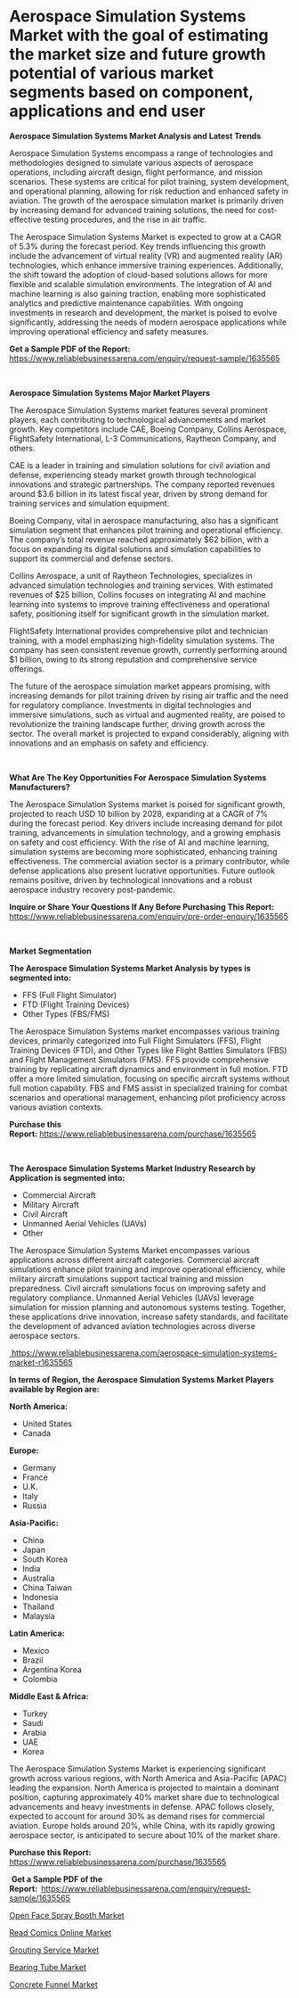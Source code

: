 <p><h1>Aerospace Simulation Systems Market with the goal of estimating the market size and future growth potential of various market segments based on component, applications and end user</h1></p><p><strong>Aerospace Simulation Systems Market Analysis and Latest Trends</strong></p>
<p><p>Aerospace Simulation Systems encompass a range of technologies and methodologies designed to simulate various aspects of aerospace operations, including aircraft design, flight performance, and mission scenarios. These systems are critical for pilot training, system development, and operational planning, allowing for risk reduction and enhanced safety in aviation. The growth of the aerospace simulation market is primarily driven by increasing demand for advanced training solutions, the need for cost-effective testing procedures, and the rise in air traffic.</p><p>The Aerospace Simulation Systems Market is expected to grow at a CAGR of 5.3% during the forecast period. Key trends influencing this growth include the advancement of virtual reality (VR) and augmented reality (AR) technologies, which enhance immersive training experiences. Additionally, the shift toward the adoption of cloud-based solutions allows for more flexible and scalable simulation environments. The integration of AI and machine learning is also gaining traction, enabling more sophisticated analytics and predictive maintenance capabilities. With ongoing investments in research and development, the market is poised to evolve significantly, addressing the needs of modern aerospace applications while improving operational efficiency and safety measures.</p></p>
<p><strong>Get a Sample PDF of the Report:&nbsp;</strong> <a href="https://www.reliablebusinessarena.com/enquiry/request-sample/1635565?utm_campaign=1892&utm_medium=2&utm_source=Github&utm_content=ia&utm_term=27122024&utm_id=aerospace-simulation-systems">https://www.reliablebusinessarena.com/enquiry/request-sample/1635565</a></p>
<p>&nbsp;</p>
<p><strong>Aerospace Simulation Systems Major Market Players</strong></p>
<p><p>The Aerospace Simulation Systems market features several prominent players, each contributing to technological advancements and market growth. Key competitors include CAE, Boeing Company, Collins Aerospace, FlightSafety International, L-3 Communications, Raytheon Company, and others.</p><p>CAE is a leader in training and simulation solutions for civil aviation and defense, experiencing steady market growth through technological innovations and strategic partnerships. The company reported revenues around $3.6 billion in its latest fiscal year, driven by strong demand for training services and simulation equipment.</p><p>Boeing Company, vital in aerospace manufacturing, also has a significant simulation segment that enhances pilot training and operational efficiency. The company’s total revenue reached approximately $62 billion, with a focus on expanding its digital solutions and simulation capabilities to support its commercial and defense sectors.</p><p>Collins Aerospace, a unit of Raytheon Technologies, specializes in advanced simulation technologies and training services. With estimated revenues of $25 billion, Collins focuses on integrating AI and machine learning into systems to improve training effectiveness and operational safety, positioning itself for significant growth in the simulation market.</p><p>FlightSafety International provides comprehensive pilot and technician training, with a model emphasizing high-fidelity simulation systems. The company has seen consistent revenue growth, currently performing around $1 billion, owing to its strong reputation and comprehensive service offerings.</p><p>The future of the aerospace simulation market appears promising, with increasing demands for pilot training driven by rising air traffic and the need for regulatory compliance. Investments in digital technologies and immersive simulations, such as virtual and augmented reality, are poised to revolutionize the training landscape further, driving growth across the sector. The overall market is projected to expand considerably, aligning with innovations and an emphasis on safety and efficiency.</p></p>
<p>&nbsp;</p>
<p><strong>What Are The Key Opportunities For Aerospace Simulation Systems Manufacturers?</strong></p>
<p><p>The Aerospace Simulation Systems market is poised for significant growth, projected to reach USD 10 billion by 2028, expanding at a CAGR of 7% during the forecast period. Key drivers include increasing demand for pilot training, advancements in simulation technology, and a growing emphasis on safety and cost efficiency. With the rise of AI and machine learning, simulation systems are becoming more sophisticated, enhancing training effectiveness. The commercial aviation sector is a primary contributor, while defense applications also present lucrative opportunities. Future outlook remains positive, driven by technological innovations and a robust aerospace industry recovery post-pandemic.</p></p>
<p><strong>Inquire or Share Your Questions If Any Before Purchasing This Report:</strong> <a href="https://www.reliablebusinessarena.com/enquiry/pre-order-enquiry/1635565?utm_campaign=1892&utm_medium=2&utm_source=Github&utm_content=ia&utm_term=27122024&utm_id=aerospace-simulation-systems">https://www.reliablebusinessarena.com/enquiry/pre-order-enquiry/1635565</a></p>
<p>&nbsp;</p>
<p><strong>Market Segmentation</strong></p>
<p><strong>The Aerospace Simulation Systems Market Analysis by types is segmented into:</strong></p>
<p><ul><li>FFS (Full Flight Simulator)</li><li>FTD (Flight Training Devices)</li><li>Other Types (FBS/FMS)</li></ul></p>
<p><p>The Aerospace Simulation Systems market encompasses various training devices, primarily categorized into Full Flight Simulators (FFS), Flight Training Devices (FTD), and Other Types like Flight Battles Simulators (FBS) and Flight Management Simulators (FMS). FFS provide comprehensive training by replicating aircraft dynamics and environment in full motion. FTD offer a more limited simulation, focusing on specific aircraft systems without full motion capability. FBS and FMS assist in specialized training for combat scenarios and operational management, enhancing pilot proficiency across various aviation contexts.</p></p>
<p><strong>Purchase this Report:&nbsp;</strong><a href="https://www.reliablebusinessarena.com/purchase/1635565?utm_campaign=1892&utm_medium=2&utm_source=Github&utm_content=ia&utm_term=27122024&utm_id=aerospace-simulation-systems">https://www.reliablebusinessarena.com/purchase/1635565</a></p>
<p>&nbsp;</p>
<p><strong>The Aerospace Simulation Systems Market Industry Research by Application is segmented into:</strong></p>
<p><ul><li>Commercial Aircraft</li><li>Military Aircraft</li><li>Civil Aircraft</li><li>Unmanned Aerial Vehicles (UAVs)</li><li>Other</li></ul></p>
<p><p>The Aerospace Simulation Systems Market encompasses various applications across different aircraft categories. Commercial aircraft simulations enhance pilot training and improve operational efficiency, while military aircraft simulations support tactical training and mission preparedness. Civil aircraft simulations focus on improving safety and regulatory compliance. Unmanned Aerial Vehicles (UAVs) leverage simulation for mission planning and autonomous systems testing. Together, these applications drive innovation, increase safety standards, and facilitate the development of advanced aviation technologies across diverse aerospace sectors.</p></p>
<p><a href="https://www.reliablebusinessarena.com/aerospace-simulation-systems-market-r1635565?utm_campaign=1892&utm_medium=2&utm_source=Github&utm_content=ia&utm_term=27122024&utm_id=aerospace-simulation-systems">&nbsp;https://www.reliablebusinessarena.com/aerospace-simulation-systems-market-r1635565</a></p>
<p><strong>In terms of Region, the Aerospace Simulation Systems Market Players available by Region are:</strong></p>
<p>
    <p> <strong> North America: </strong>
        <ul>
            <li>United States</li>
            <li>Canada</li>
        </ul>
        </p> 
    <p> <strong> Europe: </strong>
        <ul>
            <li>Germany</li>
            <li>France</li>
            <li>U.K.</li>
            <li>Italy</li>
            <li>Russia</li>
        </ul>
        </p> 
    <p> <strong> Asia-Pacific: </strong>
        <ul>
            <li>China</li>
            <li>Japan</li>
            <li>South Korea</li>
            <li>India</li>
            <li>Australia</li>
            <li>China Taiwan</li>
            <li>Indonesia</li>
            <li>Thailand</li>
            <li>Malaysia</li>
        </ul>
        </p> 
    <p> <strong> Latin America: </strong>
        <ul>
            <li>Mexico</li>
            <li>Brazil</li>
            <li>Argentina Korea</li>
            <li>Colombia</li>
        </ul>
        </p> 
    <p> <strong> Middle East & Africa: </strong>
        <ul>
            <li>Turkey</li>
            <li>Saudi</li>
            <li>Arabia</li>
            <li>UAE</li>
            <li>Korea</li>
        </ul>
    </p>
    </p>
<p><p>The Aerospace Simulation Systems Market is experiencing significant growth across various regions, with North America and Asia-Pacific (APAC) leading the expansion. North America is projected to maintain a dominant position, capturing approximately 40% market share due to technological advancements and heavy investments in defense. APAC follows closely, expected to account for around 30% as demand rises for commercial aviation. Europe holds around 20%, while China, with its rapidly growing aerospace sector, is anticipated to secure about 10% of the market share.</p></p>
<p><strong>Purchase this Report: </strong><a href="https://www.reliablebusinessarena.com/purchase/1635565?utm_campaign=1892&utm_medium=2&utm_source=Github&utm_content=ia&utm_term=27122024&utm_id=aerospace-simulation-systems">https://www.reliablebusinessarena.com/purchase/1635565</a></p>
<p>&nbsp;<strong>Get a Sample PDF of the Report:&nbsp;&nbsp;</strong><a href="https://www.reliablebusinessarena.com/enquiry/request-sample/1635565?utm_campaign=1892&utm_medium=2&utm_source=Github&utm_content=ia&utm_term=27122024&utm_id=aerospace-simulation-systems">https://www.reliablebusinessarena.com/enquiry/request-sample/1635565</a></p>
<p><strong></strong></p>
<p><p><a href="https://www.linkedin.com/pulse/growth-forecast-open-face-spray-booth-market-competitive-landscape-ylfef?utm_campaign=1892&utm_medium=2&utm_source=Github&utm_content=ia&utm_term=27122024&utm_id=aerospace-simulation-systems">Open Face Spray Booth Market</a></p><p><a href="https://www.linkedin.com/pulse/forecasting-read-comics-online-market-expected-growth-rate-1xtve?utm_campaign=1892&utm_medium=2&utm_source=Github&utm_content=ia&utm_term=27122024&utm_id=aerospace-simulation-systems">Read Comics Online Market</a></p><p><a href="https://www.linkedin.com/pulse/trend-analysis-grouting-service-market-expected-growth-147-hwsoe?utm_campaign=1892&utm_medium=2&utm_source=Github&utm_content=ia&utm_term=27122024&utm_id=aerospace-simulation-systems">Grouting Service Market</a></p><p><a href="https://www.linkedin.com/pulse/a-mkt-nova-vc8zf?utm_campaign=1892&utm_medium=2&utm_source=Github&utm_content=ia&utm_term=27122024&utm_id=aerospace-simulation-systems">Bearing Tube Market</a></p><p><a href="https://www.linkedin.com/pulse/concrete-funnel-market-overview-forecast-2024-2031-detailed-kvo9f?utm_campaign=1892&utm_medium=2&utm_source=Github&utm_content=ia&utm_term=27122024&utm_id=aerospace-simulation-systems">Concrete Funnel Market</a></p></p>
